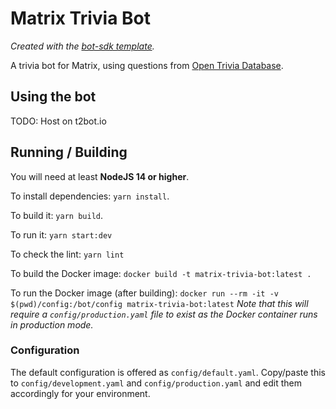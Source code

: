 # Matrix Trivia Bot

*Created with the [bot-sdk template](https://github.com/turt2live/matrix-bot-sdk-bot-template).*

A trivia bot for Matrix, using questions from [Open Trivia Database](https://opentdb.com/).

## Using the bot

TODO: Host on t2bot.io

<!--
The bot is hosted at [@trivia:t2bot.io](https://matrix.to/#/@trivia:t2bot.io) with more information
on the [t2bot.io website](https://t2bot.io/triviabot).
-->

## Running / Building

You will need at least **NodeJS 14 or higher**.

To install dependencies: `yarn install`.

To build it: `yarn build`.

To run it: `yarn start:dev`

To check the lint: `yarn lint`

To build the Docker image: `docker build -t matrix-trivia-bot:latest .`

To run the Docker image (after building): `docker run --rm -it -v $(pwd)/config:/bot/config matrix-trivia-bot:latest`
*Note that this will require a `config/production.yaml` file to exist as the Docker container runs in production mode.*

### Configuration

The default configuration is offered  as `config/default.yaml`. Copy/paste this to `config/development.yaml` 
and `config/production.yaml` and edit them accordingly for your environment.
